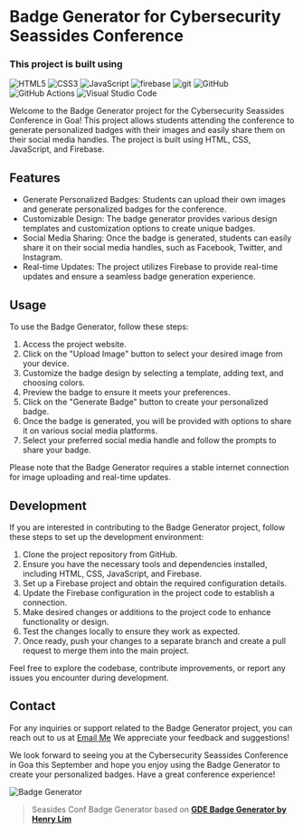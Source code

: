 # Badge Generator for Cybersecurity Seassides Conference

<h3>
This project is built using 
</h3>
<p>
<img alt="HTML5" src="https://img.shields.io/badge/-HTML5-E34F26?style=flat-square&logo=html5&logoColor=white" />
<img alt="CSS3" src="https://img.shields.io/badge/-CSS3-1572B6?style=flat-square&logo=css3&logoColor=white" />
<img alt="JavaScript" src="https://img.shields.io/badge/-JavaScript-2e2e2e?style=flat-square&logo=javascript&logoColor=F7DF1E" />
<img alt="firebase" src="https://img.shields.io/badge/-Firebase-181717?style=flat-square&logo=firebase&logoColor=FFCA28" />
<img alt="git" src="https://img.shields.io/badge/-Git-F05032?style=flat-square&logo=git&logoColor=white" />
<img alt="GitHub" src="https://img.shields.io/badge/-GitHub-181717?style=flat-square&logo=github&logoColor=white" />
<img alt="GitHub Actions" src="https://img.shields.io/badge/-GitHub_Actions-2088FF?style=flat-square&logo=githubactions&logoColor=white" />
<img alt="Visual Studio Code" src="https://img.shields.io/badge/-Visual_Studio_Code-007ACC?style=flat-square&logo=visualstudiocode&logoColor=white" />
</p>

Welcome to the Badge Generator project for the Cybersecurity Seassides Conference in Goa! This project allows students attending the conference to generate personalized badges with their images and easily share them on their social media handles. The project is built using HTML, CSS, JavaScript, and Firebase.

## Features

- Generate Personalized Badges: Students can upload their own images and generate personalized badges for the conference.
- Customizable Design: The badge generator provides various design templates and customization options to create unique badges.
- Social Media Sharing: Once the badge is generated, students can easily share it on their social media handles, such as Facebook, Twitter, and Instagram.
- Real-time Updates: The project utilizes Firebase to provide real-time updates and ensure a seamless badge generation experience.

## Usage

To use the Badge Generator, follow these steps:

1. Access the project website.
2. Click on the "Upload Image" button to select your desired image from your device.
3. Customize the badge design by selecting a template, adding text, and choosing colors.
4. Preview the badge to ensure it meets your preferences.
5. Click on the "Generate Badge" button to create your personalized badge.
6. Once the badge is generated, you will be provided with options to share it on various social media platforms.
7. Select your preferred social media handle and follow the prompts to share your badge.

Please note that the Badge Generator requires a stable internet connection for image uploading and real-time updates.

## Development

If you are interested in contributing to the Badge Generator project, follow these steps to set up the development environment:

1. Clone the project repository from GitHub.
2. Ensure you have the necessary tools and dependencies installed, including HTML, CSS, JavaScript, and Firebase.
3. Set up a Firebase project and obtain the required configuration details.
4. Update the Firebase configuration in the project code to establish a connection.
5. Make desired changes or additions to the project code to enhance functionality or design.
6. Test the changes locally to ensure they work as expected.
7. Once ready, push your changes to a separate branch and create a pull request to merge them into the main project.

Feel free to explore the codebase, contribute improvements, or report any issues you encounter during development.


## Contact

For any inquiries or support related to the Badge Generator project, you can reach out to us at [Email Me](growwithayan111@gmail.com)
 We appreciate your feedback and suggestions!

We look forward to seeing you at the Cybersecurity Seassides Conference in Goa this September and hope you enjoy using the Badge Generator to create your personalized badges. Have a great conference experience!

![Badge Generator](https://seasides-conf.web.app//path/to/project-logo.png)


> Seasides Conf Badge Generator based on [**GDE Badge Generator by Henry Lim**](https://github.com/limhenry/gde-badge-generator)



